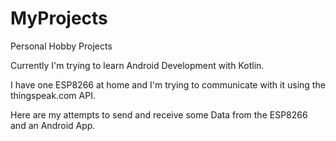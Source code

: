 # MyProjects
Personal Hobby Projects

Currently I'm trying to learn Android Development with Kotlin. 

I have one ESP8266 at home and I'm trying to communicate with it using the thingspeak.com API. 

Here are my attempts to send and receive some Data from the ESP8266 and an Android App.
